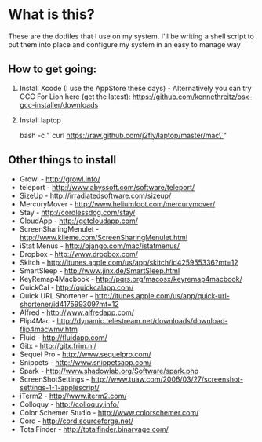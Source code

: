 # What is this?

These are the dotfiles that I use on my system. I'll be writing a shell script to put them into place and configure my system in an easy to manage way

## How to get going:
  1. Install Xcode (I use the AppStore these days)
    - Alternatively you can try GCC For Lion here (get the latest): https://github.com/kennethreitz/osx-gcc-installer/downloads

  1. Install laptop  
  
        bash -c "\`curl https://raw.github.com/j2fly/laptop/master/mac\`"

## Other things to install
  
  - Growl - http://growl.info/
  - teleport - http://www.abyssoft.com/software/teleport/
  - SizeUp - http://irradiatedsoftware.com/sizeup/
  - MercuryMover - http://www.heliumfoot.com/mercurymover/
  - Stay - http://cordlessdog.com/stay/
  - CloudApp - http://getcloudapp.com/
  - ScreenSharingMenulet - http://www.klieme.com/ScreenSharingMenulet.html
  - iStat Menus - http://bjango.com/mac/istatmenus/
  - Dropbox - http://www.dropbox.com/
  - Skitch - http://itunes.apple.com/us/app/skitch/id425955336?mt=12
  - SmartSleep - http://www.jinx.de/SmartSleep.html
  - KeyRemap4Macbook - http://pqrs.org/macosx/keyremap4macbook/
  - QuickCal - http://quickcalapp.com/
  - Quick URL Shortener - http://itunes.apple.com/us/app/quick-url-shortener/id417599309?mt=12
  - Alfred - http://www.alfredapp.com/
  - Flip4Mac - http://dynamic.telestream.net/downloads/download-flip4macwmv.htm
  - Fluid - http://fluidapp.com/
  - Gitx - http://gitx.frim.nl/
  - Sequel Pro - http://www.sequelpro.com/
  - Snippets - http://www.snippetsapp.com/
  - Spark - http://www.shadowlab.org/Software/spark.php
  - ScreenShotSettings - http://www.tuaw.com/2006/03/27/screenshot-settings-1-1-applescript/
  - iTerm2 - http://www.iterm2.com/
  - Colloquy - http://colloquy.info/
  - Color Schemer Studio - http://www.colorschemer.com/
  - Cord - http://cord.sourceforge.net/
  - TotalFinder - http://totalfinder.binaryage.com/



